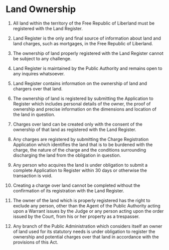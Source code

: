 # Land Ownership

1. All land within the territory of the Free Republic of Liberland must be registered with the Land Register.

2. Land Register is the only and final source of information about land and land charges, such as mortgages, in the Free Republic of Liberland.

3. The ownership of land properly registered with the Land Register cannot be subject to any challenge. 

4. Land Register is maintained by the Public Authority and remains open to any inquires whatsoever. 

5. Land Register contains information on the ownership of land and chargers over that land.

6. The ownership of land is registered by submitting the Application to Register which includes personal details of the owner, the proof of ownership and precise information on the dimensions and location of the land in question.

7. Charges over land can be created only with the consent of the ownership of that land as registered with the Land Register.

8. Any charges are registered by submitting the Charge Registration Application which identifies the land that is to be burdened with the charge, the nature of the charge and the conditions surrounding discharging the land from the obligation in question.

9. Any person who acquires the land is under obligation to submit a complete Application to Register within 30 days or otherwise the transaction is void.

10. Creating a charge over land cannot be completed without the confirmation of its registration with the Land Register.

11. The owner of the land which is properly registered has the right to exclude any person, other than the Agent of the Public Authority acting upon a Warrant issues by the Judge or any person acting upon the order issued by the Court, from his or her property as a trespasser.

12. Any branch of the Public Administration which considers itself an owner of land used for its statutory needs is under obligation to register the ownership and potential charges over that land in accordance with the provisions of this Act.


